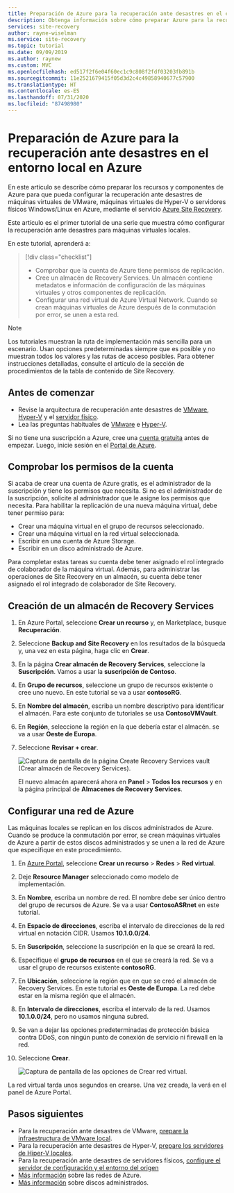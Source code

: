 ```yaml
---
title: Preparación de Azure para la recuperación ante desastres en el entorno local con Azure Site Recovery
description: Obtenga información sobre cómo preparar Azure para la recuperación ante desastres de máquinas locales mediante Azure Site Recovery.
services: site-recovery
author: rayne-wiselman
ms.service: site-recovery
ms.topic: tutorial
ms.date: 09/09/2019
ms.author: raynew
ms.custom: MVC
ms.openlocfilehash: ed517f2f6e04f60ec1c9c808f2fdf03203fb891b
ms.sourcegitcommit: 11e2521679415f05d3d2c4c49858940677c57900
ms.translationtype: HT
ms.contentlocale: es-ES
ms.lasthandoff: 07/31/2020
ms.locfileid: "87498980"
---
```

# <a name="prepare-azure-for-on-premises-disaster-recovery-to-azure"></a>Preparación de Azure para la recuperación ante desastres en el entorno local en Azure

En este artículo se describe cómo preparar los recursos y componentes de Azure para que pueda configurar la recuperación ante desastres de máquinas virtuales de VMware, máquinas virtuales de Hyper-V o servidores físicos Windows/Linux en Azure, mediante el servicio [Azure Site Recovery](site-recovery-overview.md).

Este artículo es el primer tutorial de una serie que muestra cómo configurar la recuperación ante desastres para máquinas virtuales locales. 


En este tutorial, aprenderá a:

> [!div class="checklist"]
> * Comprobar que la cuenta de Azure tiene permisos de replicación.
> * Cree un almacén de Recovery Services. Un almacén contiene metadatos e información de configuración de las máquinas virtuales y otros componentes de replicación.
> * Configurar una red virtual de Azure Virtual Network. Cuando se crean máquinas virtuales de Azure después de la conmutación por error, se unen a esta red.

> [!NOTE]
> Los tutoriales muestran la ruta de implementación más sencilla para un escenario. Usan opciones predeterminadas siempre que es posible y no muestran todos los valores y las rutas de acceso posibles. Para obtener instrucciones detalladas, consulte el artículo de la sección de procedimientos de la tabla de contenido de Site Recovery.

## <a name="before-you-start"></a>Antes de comenzar

- Revise la arquitectura de recuperación ante desastres de [VMware](vmware-azure-architecture.md), [Hyper-V](hyper-v-azure-architecture.md) y el [servidor físico](physical-azure-architecture.md).
- Lea las preguntas habituales de [VMware](vmware-azure-common-questions.md) e [Hyper-V](hyper-v-azure-common-questions.md).

Si no tiene una suscripción a Azure, cree una [cuenta gratuita](https://azure.microsoft.com/pricing/free-trial/) antes de empezar. Luego, inicie sesión en el [Portal de Azure](https://portal.azure.com).


## <a name="verify-account-permissions"></a>Comprobar los permisos de la cuenta

Si acaba de crear una cuenta de Azure gratis, es el administrador de la suscripción y tiene los permisos que necesita. Si no es el administrador de la suscripción, solicite al administrador que le asigne los permisos que necesita. Para habilitar la replicación de una nueva máquina virtual, debe tener permiso para:

- Crear una máquina virtual en el grupo de recursos seleccionado.
- Crear una máquina virtual en la red virtual seleccionada.
- Escribir en una cuenta de Azure Storage.
- Escribir en un disco administrado de Azure.

Para completar estas tareas su cuenta debe tener asignado el rol integrado de colaborador de la máquina virtual. Además, para administrar las operaciones de Site Recovery en un almacén, su cuenta debe tener asignado el rol integrado de colaborador de Site Recovery.


## <a name="create-a-recovery-services-vault"></a>Creación de un almacén de Recovery Services

1. En Azure Portal, seleccione **Crear un recurso** y, en Marketplace, busque **Recuperación**.
2. Seleccione **Backup and Site Recovery** en los resultados de la búsqueda y, una vez en esta página, haga clic en **Crear**. 
3. En la página **Crear almacén de Recovery Services**, seleccione la **Suscripción**. Vamos a usar la **suscripción de Contoso**.
4. En **Grupo de recursos**, seleccione un grupo de recursos existente o cree uno nuevo. En este tutorial se va a usar **contosoRG**.
5. En **Nombre del almacén**, escriba un nombre descriptivo para identificar el almacén. Para este conjunto de tutoriales se usa **ContosoVMVault**.
6. En **Región**, seleccione la región en la que debería estar el almacén. se va a usar **Oeste de Europa**.
7. Seleccione **Revisar + crear**.

   ![Captura de pantalla de la página Create Recovery Services vault (Crear almacén de Recovery Services).](./media/tutorial-prepare-azure/new-vault-settings.png)

   El nuevo almacén aparecerá ahora en **Panel** > **Todos los recursos** y en la página principal de **Almacenes de Recovery Services**.

## <a name="set-up-an-azure-network"></a>Configurar una red de Azure

Las máquinas locales se replican en los discos administrados de Azure. Cuando se produce la conmutación por error, se crean máquinas virtuales de Azure a partir de estos discos administrados y se unen a la red de Azure que especifique en este procedimiento.

1. En [Azure Portal](https://portal.azure.com), seleccione **Crear un recurso** > **Redes** > **Red virtual**.
2. Deje **Resource Manager** seleccionado como modelo de implementación.
3. En **Nombre**, escriba un nombre de red. El nombre debe ser único dentro del grupo de recursos de Azure. Se va a usar **ContosoASRnet** en este tutorial.
4. En **Espacio de direcciones**, escriba el intervalo de direcciones de la red virtual en notación CIDR. Usamos **10.1.0.0/24**.
5. En **Suscripción**, seleccione la suscripción en la que se creará la red.
6. Especifique el **grupo de recursos** en el que se creará la red. Se va a usar el grupo de recursos existente **contosoRG**.
7. En **Ubicación**, seleccione la región que en que se creó el almacén de Recovery Services. En este tutorial es **Oeste de Europa**. La red debe estar en la misma región que el almacén.
8. En **Intervalo de direcciones**, escriba el intervalo de la red. Usamos **10.1.0.0/24**, pero no usamos ninguna subred.
9. Se van a dejar las opciones predeterminadas de protección básica contra DDoS, con ningún punto de conexión de servicio ni firewall en la red.
9. Seleccione **Crear**.

   ![Captura de pantalla de las opciones de Crear red virtual.](media/tutorial-prepare-azure/create-network.png)

La red virtual tarda unos segundos en crearse. Una vez creada, la verá en el panel de Azure Portal.




## <a name="next-steps"></a>Pasos siguientes

- Para la recuperación ante desastres de VMware, [prepare la infraestructura de VMware local](./vmware-azure-tutorial-prepare-on-premises.md).
- Para la recuperación ante desastres de Hyper-V, [prepare los servidores de Hiper-V locales](hyper-v-prepare-on-premises-tutorial.md).
- Para la recuperación ante desastres de servidores físicos, [configure el servidor de configuración y el entorno del origen](physical-azure-disaster-recovery.md)
- [Más información](../virtual-network/virtual-networks-overview.md) sobre las redes de Azure.
- [Más información](../virtual-machines/windows/managed-disks-overview.md) sobre discos administrados.
